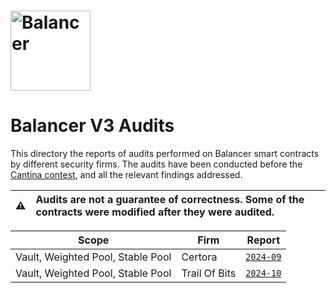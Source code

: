 # <img src="../logo.svg" alt="Balancer" height="128px">

# Balancer V3 Audits

This directory the reports of audits performed on Balancer smart contracts by different security firms.
The audits have been conducted before the [Cantina contest](https://cantina.xyz/competitions/949ad7c5-ea14-427d-b10a-54e33cef921b), and all the relevant findings addressed.

| :warning: | Audits are not a guarantee of correctness. Some of the contracts were modified after they were audited.      |
| --------- | :----------------------------------------------------------------------------------------------------------- |

| Scope                             | Firm          | Report                                         |
| --------------------------------- | ------------- | ---------------------------------------------- |
| Vault, Weighted Pool, Stable Pool | Certora       | [`2024-09`](./certora/2024-09.pdf)             |
| Vault, Weighted Pool, Stable Pool | Trail Of Bits | [`2024-10`](./trail-of-bits/2024-10.pdf)       |
